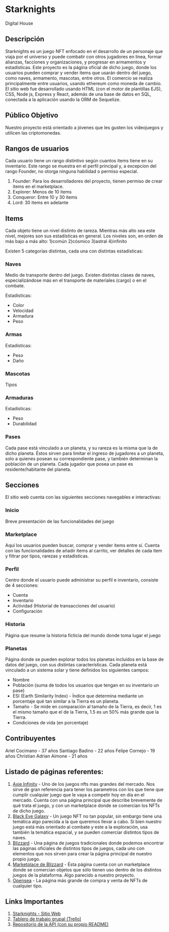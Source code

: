 # Starknights
Digital House

## Descripción
Starknights es un juego NFT enfocado en el desarrollo de un personaje que viaja por el universo y puede combatir con otros jugadores en linea, formar alianzas, facciones y organizaciones, y progresar en armamentos y estadísticas. Este proyecto es la página oficial de dicho juego, donde los usuarios pueden comprar y vender items que usarán dentro del juego, como naves, armamento, mascotas, entre otros. El comercio se realiza principalmente entre usuarios, usando ethereum como moneda de cambio. El sitio web fue desarrollado usando HTML (con el motor de plantillas EJS), CSS, Node js, Express y React, además de una base de datos en SQL, conectada a la aplicación usando la ORM de Sequelize.

## Público Objetivo
Nuestro proyecto está orientado a jóvenes que les gusten los videojuegos y utilicen las criptomonedas.

## Rangos de usuarios
Cada usuario tiene un rango distintivo según cuantos items tiene en su inventario. Este rango se muestra en el perfil principal y, a excepcion del rango Founder, no otorga ninguna habilidad o permiso especial.

1) Founder: Para los desarrolladores del proyecto, tienen permiso de crear items en el marketplace.
2) Explorer: Menos de 10 items
3) Conqueror: Entre 10 y 30 items
4) Lord: 30 items en adelante

## Items
Cada objeto tiene un nivel distinto de rareza. Mientras más alto sea este nivel, mejores son sus estadísticas en general. Los niveles son, en orden de más bajo a más alto:
1)común
2)cósmico
3)astral
4)infinito

Existen 5 categorías distintas, cada una con distintas estadísticas:

### Naves
Medio de transporte dentro del juego. Existen distintas clases de naves, especializándose más en el transporte de materiales (cargo) o en el combate.

Estadisticas:
- Color
- Velocidad
- Armadura
- Peso

### Armas
Estadísticas:
- Peso
- Daño

### Mascotas
Tipos

### Armaduras
Estadísticas:
- Peso
- Durabilidad

### Pases
Cada pase está vinculado a un planeta, y su rareza es la misma que la de dicho planeta. Éstos sirven para limitar el ingreso de jugadores a un planeta, solo a quienes posean su correspondiente pase, y también determinan la población de un planeta. Cada jugador que posea un pase es residente/habitante del planeta.

## Secciones
El sitio web cuenta con las siguientes secciones navegables e interactivas:

### Inicio
Breve presentación de las funcionalidades del juego

### Marketplace
Aquí los usuarios pueden buscar, comprar y vender items entre sí. Cuenta con las funcionalidades de añadir items al carrito, ver detalles de cada item y filtrar por tipos, rarezas y estadísticas.

### Perfil
Centro donde el usuario puede administrar su perfil e inventario, consiste de 4 secciones:

- Cuenta
- Inventario
- Actividad (Historial de transacciones del usuario)
- Configuración

### Historia
Página que resume la historia ficticia del mundo donde toma lugar el juego

### Planetas
Página donde se pueden explorar todos los planetas incluidos en la base de datos del juego, con sus distintas características. Cada planeta está vinculado a un sistema solar y tiene definidos los siguientes campos:

- Nombre
- Población (suma de todos los usuarios que tengan en su inventario un pase)
- ESI (Earth Similarity Index) - Índice que determina mediante un porcentaje qué tan similar a la Tierra es un planeta.
- Tamaño - Se mide en comparación al tamaño de la Tierra, es decir, 1 es el mismo tamaño que el de la Tierra, 1.5 es un 50% más grande que la Tierra.
- Condiciones de vida (en porcentaje)

## Contribuyentes
Ariel Cocimano - 37 años
Santiago Badino - 22 años
Felipe Cornejo - 19 años
Christian Adrian Aimone - 21 años


## Listado de páginas referentes:
1) [Axie Infinity](https://www.axieinfinity.com) - Uno de los juegos nfts mas grandes del mercado. Nos sirve de gran referencia para tener los parametros con los que tiene que cumplir cualquier juego que le vaya a competir hoy en día en el mercado. Cuenta con una página principal que describe brevemente de qué trata el juego, y con un marketplace donde se comercian los NFTs de dicho juego.
2) [Black Eye Galaxy](https://blackeyegalaxy.com) - Un juego NFT no tan popular, sin embargo tiene una temática algo parecida a la que queremos llevar a cabo. Si bien nuestro juego está más orientado al combate y este a la exploración, usa también la temática espacial, y se pueden comerciar distintos tipos de naves.
3) [Blizzard](https://www.blizzard.com) - Una página de juegos tradicionales donde podemos encontrar las páginas oficiales de distintos tipos de juegos, cada uno con elementos que nos sirven para crear la página principal de nuestro propio juego.
4) [Marketplace de Blizzard](https://us.shop.battle.net/es-es) - Ésta página cuenta con un marketplace donde se comercian objetos que sólo tienen uso dentro de los distintos juegos de la plataforma. Algo parecido a nuestro proyecto.
5) [Opensea](https://www.opensea.io) - La página más grande de compra y venta de NFTs de cualquier tipo.


## Links Importantes
1) [Starknights - Sitio Web](https://starknights.herokuapp.com)
2) [Tablero de trabajo grupal (Trello)](https://trello.com/b/0aEn9SYd/proyecto-grupal)
3) [Repositorio de la API (con su propio README)](https://github.com/felipecornejo1/starknights-api)